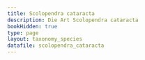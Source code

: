 ```yaml
---
title: Scolopendra cataracta
description: Die Art Scolopendra cataracta
bookHidden: true
type: page
layout: taxonomy_species
datafile: scolopendra_cataracta
---
```


